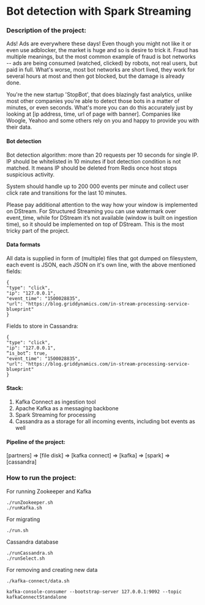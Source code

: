 # Bot detection with Spark Streaming

### Description of the project:

Ads! Ads are everywhere these days! Even though you might not like it or even use adblocker, the market is huge and so is desire to trick it. Fraud has multiple meanings, but the most common example of fraud is bot networks -- ads are being consumed (watched, clicked) by robots, not real users, but paid in full. What's worse, most bot networks are short lived, they work for several hours at most and then got blocked, but the damage is already done.

You're the new startup 'StopBot', that does blazingly fast analytics, unlike most other companies you're able to detect those bots in a matter of minutes, or even seconds. What's more you can do this accurately just by looking at [ip address, time, url of page with banner]. Companies like Woogle, Yeahoo and some others rely on you and happy to provide you with their data.

#### Bot detection
Bot detection algorithm: more than 20 requests per 10 seconds for single IP. IP should be whitelisted in 10 minutes if bot detection condition is not matched. It means IP should be deleted from Redis once host stops suspicious activity.  

System should handle up to 200 000 events per minute and collect user click rate and transitions for the last 10 minutes.

Please pay additional attention to the way how your window is implemented on DStream. For Structured Streaming you can use watermark over event_time, while for DStream it’s not available (window is built on ingestion time), so it should be implemented on top of DStream. This is the most tricky part of the project.

#### Data formats
 All data is supplied in form of (multiple) files that got dumped on filesystem, each event is JSON, each JSON on it's own line, with the above mentioned fields:
```
{
"type": "click",
"ip": "127.0.0.1",
"event_time": "1500028835",
"url": "https://blog.griddynamics.com/in-stream-processing-service-blueprint"
}
```

Fields to store in Cassandra:
```
{
"type": "click",
"ip": "127.0.0.1",
“is_bot”: true,
"event_time": "1500028835",
"url": "https://blog.griddynamics.com/in-stream-processing-service-blueprint"
}
```

#### Stack:
1. Kafka Connect as ingestion tool
2. Apache Kafka as a messaging backbone
3. Spark Streaming for processing
4. Cassandra as a storage for all incoming events, including bot events as well

#### Pipeline of the project:

[partners] => [file disk] => [kafka connect] => [kafka] => [spark] => [cassandra]



### How to run the project:

For running Zookeeper and Kafka
```
./runZookeeper.sh
./runKafka.sh
```

For migrating
```
./run.sh

```

Cassandra database
```
./runCassandra.sh
./runSelect.sh
```

For removing and creating new data
```
./kafka-connect/data.sh
```

```
kafka-console-consumer --bootstrap-server 127.0.0.1:9092 --topic kafkaConnectStandalone 
```
